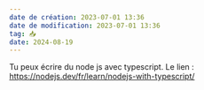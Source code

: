 ```yaml
---
date de création: 2023-07-01 13:36
date de modification: 2023-07-01 13:36
tag: 📥
date: 2024-08-19
---
```

Tu peux écrire du node js avec typescript. Le lien : https://nodejs.dev/fr/learn/nodejs-with-typescript/